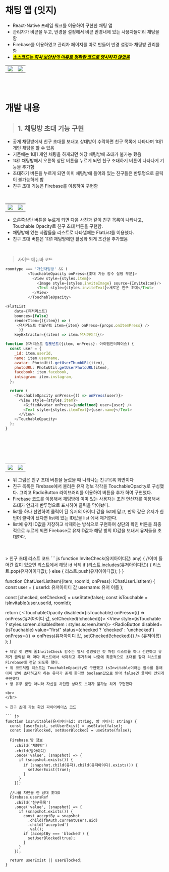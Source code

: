 # 채팅 앱 (잇지)
+ React-Native 프레임 워크를 이용하여 구현한 채팅 앱
+ 관리자가 비콘을 두고, 반경을 설정해서 비콘 반경내에 있는 사용자들끼리 채팅을 함
+ Firebase를 이용하였고 관리자 페이지를 따로 만들어 반경 설정과 채팅방 관리를 함
+ <mark><u>**_소스코드는 회사 보안상의 이유로 정확한 코드로 명시하지 않았음_**</u></mark>
<table>
<tr>
<td><img src=https://user-images.githubusercontent.com/59912150/148651309-366ba8dc-8a10-425e-b534-6628363855a2.png></td>
<td><img src=https://user-images.githubusercontent.com/59912150/148651249-03ec9b16-5c7b-4388-8dfd-37405b304a49.png></td>
</tr>
</table>

<br>
<br>

# 개발 내용
>## 1. 채팅방 초대 기능 구현
+ 공개 채팅방에서 친구 초대를 보내고 상대방이 수락하면 친구 목록에 나타나며 1대1 개인 채팅을 할 수 있음
+ 기존에는 1대1 개인 채팅을 하게되면 해당 채팅방에 초대가 불가능 했음
+ 1대1 채팅방에서 오른쪽 상단 버튼을 누르게 되면 친구 초대하기 버튼이 나타나게 기능을 추가함
+ 초대하기 버튼을 누르게 되면 이미 채팅방에 들어와 있는 친구들은 반투명으로 클릭이 불가능하게 함
+ 친구 초대 기능은 Firebase를 이용하여 구현함

<br>

<table>
<tr>
<td><img src=https://user-images.githubusercontent.com/59912150/148978105-659299e3-9f17-477b-842a-bfea15fc50a7.png></td>
<td><img src=https://user-images.githubusercontent.com/59912150/148978108-44af960a-d9d5-41b6-8441-db910562ae79.png></td>
</tr>
</table>

+ 오른쪽상단 버튼을 누르게 되면 다음 사진과 같이 친구 목록이 나타나고, Touchable Opacity로 친구 초대 버튼을 구현함.
+ 채팅방에 있는 사람들을 리스트로 나타낼때는 FlatList를 이용했다.
+ 친구 초대 버튼은 1대1 채팅방에만 활성화 되게 조건을 추가했음

<br>

>사이드 메뉴바 코드
``` js
roomtype === '개인채팅방' && (
          <TouchableOpacity onPress={초대 기능 함수 실행 부분}>
            <View style={styles.item}>
              <Image style={styles.inviteImage} source={InviteIcon}/>
              <Text style={styles.inviteText}>새로운 친구 초대</Text>
            </View>
          </TouchableOpacity>

<FlatList
    data={유저리스트}
    bounces={false}
    renderItem={({item}) => (
     <유저리스트 컴포넌트 item={item} onPress={props.onItemPress} />
      )}
    keyExtractor={(item) => item.유저아이디}/>    

function 유저리스트 컴포넌트({item, onPress}: 아이템인터페이스) {
  const user = {
    _id: item.userId,
    name: item.username,
    avatar: PhotoUtil.getUserThumbURL(item),
    photoURL: PhotoUtil.getUserPhotoURL(item),
    facebook: item.facebook,
    intsagram: item.instagram,
  };

  return (
    <TouchableOpacity onPress={() => onPress(user)}>
      <View style={styles.item}>
        <GiftedAvatar onPress={undefined} user={user} />
        <Text style={styles.itemText}>{user.name}</Text>
      </View>
    </TouchableOpacity>
  );
}
```
<br>

#

<br>

<table>
<tr>
<td><img src=https://user-images.githubusercontent.com/59912150/148980346-fa9d767f-e833-4dd9-9cb2-57b291fada27.jpg></td>
<td><img src=https://user-images.githubusercontent.com/59912150/148980322-2d7d8c5d-b1e9-4db0-83bd-67b3d9c60ba9.jpg></td>
</tr>
</table>

+ 위 그림은 친구 초대 버튼을 눌렀을 때 나타나는 친구목록 화면이다
+ 친구 목록은 Firebase에서 불러온 유저 정보 각각을 TouchableOpacity로 구성했다. 그리고 RadioButton 라이브러리를 이용하여 버튼을 추가 하여 구현했다.
+ Firebase 코드를 이용해서 채팅방에 이미 있는 사용자는 조건 연산자를 이용해서 초대가 안되게 반투명으로 표시하여 클릭을 막아놨다.
+ list를 하나 선언하여 클릭이 된 유저의 아이디 값을 list에 담고, 만약 같은 유저가 한 번더 클릭이 됐다면 list에 있는 ID값을 list 에서 제거한다. 
+ list에 유저 ID값을 저장하고 삭제하는 방식으로 구현하여 상단의 확인 버튼을 최종적으로 누르게 되면 Firebase로 유저ID값과 해당 방의 ID값을 보내서 유저들을 초대한다.
<br>
</br>
> 친구 초대 리스트 코드 
``` js
function InviteCheck(유저아이디값: any) {
    //이미 들어간 값이 있으면 리스트에서 해당 id 삭제
    if (리스트.includes(유저아이디값)) {
      리스트.pop(유저아이디값);
    } else {
      리스트.push(유저아이디값);
    }
  }

function ChatUserListItem({item, roomId, onPress}: IChatUserListItem) {
  const user = {
    userId: 유저아이디 값
    username: 유저 이름
  };

  const [checked, setChecked] = useState(false);
  const isTouchable = isInvitable(user.userId, roomId);

  return (
    <TouchableOpacity
      disabled={isTouchable}
      onPress={() => onPress(유저아이디 값, setChecked(!checked))}>
      <View
        style={isTouchable ? styles.screen.disableditem : styles.screen.item}>
        <RadioButton
          disabled={isTouchable}
          value="first"
          status={checked ? 'checked' : 'unchecked'}
          onPress={() => onPress(유저아이디 값, setChecked(!checked))}
        />
        <GiftedAvatar user={user} />
        <Text style={styles.screen.itemText}>{유저이름}</Text>
      </View>
    </TouchableOpacity>
  );
}
```
+ 제일 첫 번째 줄InviteCheck 함수는 앞서 설명했던 것 처럼 리스트를 하나 선언하고 유저가 클릭될 때 마다 리스트에서 삭제하고 추가하여 나중에 최종적으로 초대를 할때 리스트를 Firebase에 전달 되도록 했다.
+ 위 코드처럼 리스트는 TouchableOpacity로 구현했고 isInvitable이라는 함수를 통해 이미 방에 초대하고자 하는 유저가 존재 한다면 boolean값으로 받아 false면 클릭이 안되게 구현했다
+ 방 유무 뿐만 아니라 자신을 차단한 상대도 초대가 불가능 하게 구현했다

<br>
</br>

> 친구 초대 가능 확인 파이어베이스 코드

``` js
function isInvitable(유저아이디값: string, 방 아이디: string) {
  const [userExist, setUserExist] = useState(false);
  const [userBlocked, setUserBlocked] = useState(false);

  Firebase.방 정보
    .child('채팅방')
    .child(방아이디)
    .once('value', (snapshot) => {
      if (snapshot.exists()) {
        if (snapshot.child(유저).child(유저아이디).exists()) {
          setUserExist(true);
        }
      }
    });

  //나를 차단을 한 상대 초대X
  Firebase.usersRef
    .child('친구목록')
    .once('value', (snapshot) => {
      if (snapshot.exists()) {
        const acceptBy = snapshot
          .child(fbAuth.currentUser!.uid)
          .child('accepted')
          .val();
        if (acceptBy === 'blocked') {
          setUserBlocked(true);
        }
      }
    });

  return userExist || userBlocked;
}
```

